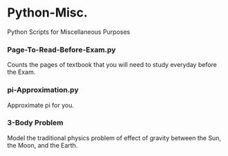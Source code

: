 # Python-Misc.
Python Scripts for Miscellaneous Purposes

### Page-To-Read-Before-Exam.py
Counts the pages of textbook that you will need to study everyday before the Exam.
### pi-Approximation.py
Approximate pi for you.

### 3-Body Problem
Model the traditional physics problem of effect of gravity between the Sun, the Moon, and the Earth.
